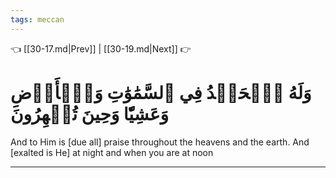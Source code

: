 ```yaml
---
tags: meccan
---
```


👈 [[30-17.md|Prev]] | [[30-19.md|Next]] 👉

# وَلَهُ ٱلۡحَمۡدُ فِي ٱلسَّمَٰوَٰتِ وَٱلۡأَرۡضِ وَعَشِيّٗا وَحِينَ تُظۡهِرُونَ

And to Him is [due all] praise throughout the heavens and the earth. And [exalted is He] at night and when you are at noon

---

